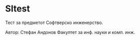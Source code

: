 # SItest
Тест за предметот Софтверско инженерство.

Автор: Стефан Андонов
Факултет за инф. науки и комп. инж.
